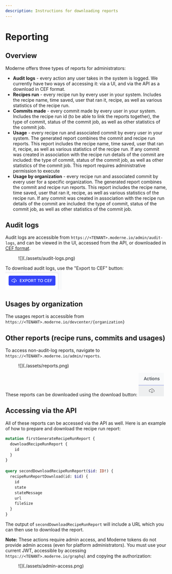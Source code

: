 ```yaml
---
description: Instructions for downloading reports
---
```


# Reporting

## Overview

Moderne offers three types of reports for administrators:

* **Audit logs** - every action any user takes in the system is logged. We currently have two ways of accessing it: via a UI, and via the API as a download in CEF format.
* **Recipes run** - every recipe run by every user in your system. Includes the recipe name, time saved, user that ran it, recipe, as well as various statistics of the recipe run.
* **Commits made** - every commit made by every user in your system. Includes the recipe run id (to be able to link the reports together), the type of commit, status of the commit job, as well as other statistics of the commit job.
* **Usage** - every recipe run and associated commit by every user in your system. The generated report combines the commit and recipe run reports. This report includes 
the recipe name, time saved, user that ran it, recipe, as well as various statistics of the recipe run. If any commit was created in association with the recipe run details
of the commit are included: the type of commit, status of the commit job, as well as other statistics of the commit job. This report requires administrative permission to execute 
* **Usage by organization** - every recipe run and associated commit by every user for a specific organization. The generated report combines the commit and recipe run reports. This report includes
the recipe name, time saved, user that ran it, recipe, as well as various statistics of the recipe run. If any commit was created in association with the recipe run details
of the commit are included: the type of commit, status of the commit job, as well as other statistics of the commit job.

## Audit logs

Audit logs are accessible from `https://<TENANT>.moderne.io/admin/audit-logs`, and can be viewed in the UI, accessed from the API, or downloaded in [CEF format](https://www.microfocus.com/documentation/arcsight/arcsight-smartconnectors-8.3/cef-implementation-standard/#CEF/Chapter%201%20What%20is%20CEF.htm?TocPath=_____2).

<figure>
  ![](./assets/audit-logs.png)
  <figcaption></figcaption>
</figure>

To download audit logs, use the "Export to CEF" button: ![](./assets/audit-log-download.png)

## Usages by organization
The usages report is accessible from `https://<TENANT>.moderne.io/devcenter/{organization}`

## Other reports (recipe runs, commits and usages)

To access non-audit-log reports, navigate to `https://<TENANT>.moderne.io/admin/reports`.

<figure>
  ![](./assets/reports.png)
  <figcaption></figcaption>
</figure>

These reports can be downloaded using the download button: ![](./assets/report-download.png)

## Accessing via the API

All of these reports can be accessed via the API as well. Here is an example of how to prepare and download the recipe run report:

```graphql
mutation firstGenerateRecipeRunReport {
  downloadRecipeRunReport {
    id
  }
}

query secondDownloadRecipeRunReport($id: ID!) {
  recipeRunReportDownload(id: $id) {
    id
    state
    stateMessage
    url
    fileSize
  }
}
```

The output of `secondDownloadRecipeRunReport` will include a URL which you can then use to download the report.

**Note:** These actions require admin access, and Moderne tokens do not provide admin access (even for platform administrators). You must use your current JWT, accessible by accessing `https://<TENANT>.moderne.io/graphql` and copying the authorization:

<figure>
  ![](./assets/admin-access.png)
  <figcaption></figcaption>
</figure>
